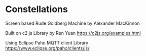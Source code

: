 # Constellations

Screen based Rude Goldberg Machine by Alexander MacKinnon

Built on c2.js Library by Ren Yuan
https://c2js.org/examples.html

Using Eclipse Paho MQTT client Library
https://www.eclipse.org/paho/clients/js/
